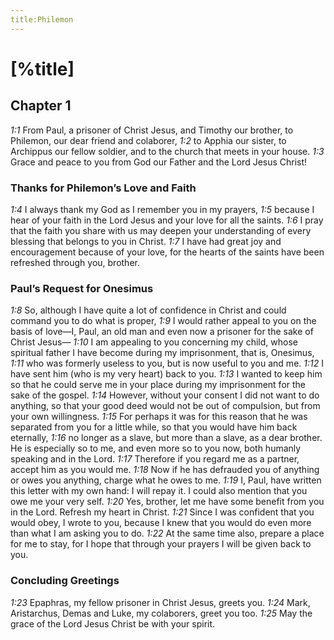 ```yaml
---
title:Philemon
---
```

# [%title]

## Chapter 1

<cite>1:1</cite> From Paul, a prisoner of Christ Jesus, and Timothy our brother, to Philemon, our dear friend and colaborer, <cite>1:2</cite> to Apphia our sister, to Archippus our fellow soldier, and to the church that meets in your house. <cite>1:3</cite> Grace and peace to you from God our Father and the Lord Jesus Christ!

### Thanks for Philemon’s Love and Faith

<cite>1:4</cite> I always thank my God as I remember you in my prayers, <cite>1:5</cite> because I hear of your faith in the Lord Jesus and your love for all the saints. <cite>1:6</cite> I pray that the faith you share with us may deepen your understanding of every blessing that belongs to you in Christ. <cite>1:7</cite> I have had great joy and encouragement because of your love, for the hearts of the saints have been refreshed through you, brother.

### Paul’s Request for Onesimus

<cite>1:8</cite> So, although I have quite a lot of confidence in Christ and could command you to do what is proper, <cite>1:9</cite> I would rather appeal to you on the basis of love—I, Paul, an old man and even now a prisoner for the sake of Christ Jesus— <cite>1:10</cite> I am appealing to you concerning my child, whose spiritual father I have become during my imprisonment, that is, Onesimus, <cite>1:11</cite> who was formerly useless to you, but is now useful to you and me. <cite>1:12</cite> I have sent him (who is my very heart) back to you. <cite>1:13</cite> I wanted to keep him so that he could serve me in your place during my imprisonment for the sake of the gospel. <cite>1:14</cite> However, without your consent I did not want to do anything, so that your good deed would not be out of compulsion, but from your own willingness. <cite>1:15</cite> For perhaps it was for this reason that he was separated from you for a little while, so that you would have him back eternally, <cite>1:16</cite> no longer as a slave, but more than a slave, as a dear brother. He is especially so to me, and even more so to you now, both humanly speaking and in the Lord. <cite>1:17</cite> Therefore if you regard me as a partner, accept him as you would me. <cite>1:18</cite> Now if he has defrauded you of anything or owes you anything, charge what he owes to me. <cite>1:19</cite> I, Paul, have written this letter with my own hand: I will repay it. I could also mention that you owe me your very self. <cite>1:20</cite> Yes, brother, let me have some benefit from you in the Lord. Refresh my heart in Christ. <cite>1:21</cite> Since I was confident that you would obey, I wrote to you, because I knew that you would do even more than what I am asking you to do. <cite>1:22</cite> At the same time also, prepare a place for me to stay, for I hope that through your prayers I will be given back to you.

### Concluding Greetings

<cite>1:23</cite> Epaphras, my fellow prisoner in Christ Jesus, greets you. <cite>1:24</cite> Mark, Aristarchus, Demas and Luke, my colaborers, greet you too. <cite>1:25</cite> May the grace of the Lord Jesus Christ be with your spirit.